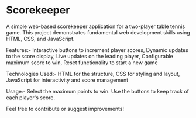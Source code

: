 # Scorekeeper
A simple web-based scorekeeper application for a two-player table tennis game. This project demonstrates fundamental web development skills using HTML, CSS, and JavaScript.

Features:- 
Interactive buttons to increment player scores,
Dynamic updates to the score display,
Live updates on the leading player,
Configurable maximum score to win,
Reset functionality to start a new game

Technologies Used:-
HTML for the structure,
CSS for styling and layout,
JavaScript for interactivity and score management

Usage:-
Select the maximum points to win.
Use the buttons to keep track of each player's score.

Feel free to contribute or suggest improvements!
